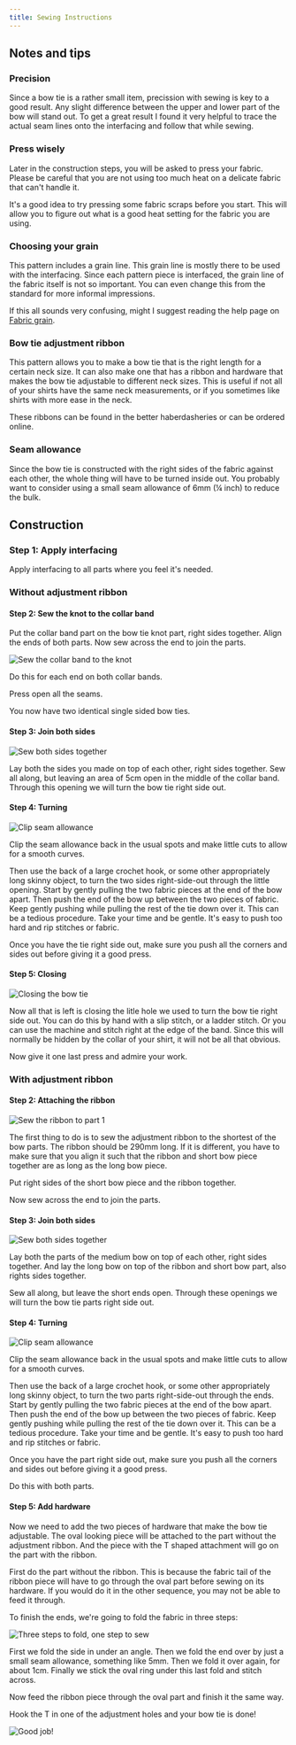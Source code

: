 ```yaml
---
title: Sewing Instructions
---
```


## Notes and tips

### Precision

Since a bow tie is a rather small item, precission with sewing is key to a good result.
Any slight difference between the upper and lower part of the bow will stand out.
To get a great result I found it very helpful to trace the actual seam lines
onto the interfacing and follow that while sewing.

### Press wisely

Later in the construction steps, you will be asked to press your fabric. Please be careful
that you are not using too much heat on a delicate fabric that can't handle it.

It's a good idea to try pressing some fabric scraps before you start. This will allow you to
figure out what is a good heat setting for the fabric you are using.

### Choosing your grain

This pattern includes a grain line. This grain line is mostly there to be used with
the interfacing. Since each pattern piece is interfaced, the grain line of the fabric
itself is not so important. You can even change this from the standard for more
informal impressions.

<Note>

If this all sounds very confusing, might I suggest reading the help
page on [Fabric grain](/docs/sewing/fabric-grain).

</Note>

### Bow tie adjustment ribbon

This pattern allows you to make a bow tie that is the right length for a certain neck
size. It can also make one that has a ribbon and hardware that makes the bow tie
adjustable to different neck sizes. This is useful if not all of your shirts have
the same neck measurements, or if you sometimes like shirts with more ease in the
neck.

These ribbons can be found in the better haberdasheries or can be ordered online.

### Seam allowance

Since the bow tie is constructed with the right sides of the fabric against each other,
the whole thing will have to be turned inside out. You probably want to consider using
a small seam allowance of 6mm (¼ inch) to reduce the bulk.

## Construction

### Step 1: Apply interfacing

Apply interfacing to all parts where you feel it's needed.

### Without adjustment ribbon

#### Step 2: Sew the knot to the collar band

Put the collar band part on the bow tie knot part, right sides together.
Align the ends of both parts. Now sew across the end to join the parts.

![Sew the collar band to the knot](step12.png)

Do this for each end on both collar bands.

Press open all the seams.

You now have two identical single sided bow ties.

#### Step 3: Join both sides

![Sew both sides together](step13.png)

Lay both the sides you made on top of each other, right sides together. Sew all
along, but leaving an area of 5cm open in the middle of the collar band. Through
this opening we will turn the bow tie right side out.

#### Step 4: Turning

![Clip seam allowance](step14.png)

Clip the seam allowance back in the usual spots and make little cuts to allow for
a smooth curves.

Then use the back of a large crochet hook, or some other appropriately long skinny
object, to turn the two sides right-side-out through the little opening. Start by
gently pulling the two fabric pieces at the end of the bow apart. Then push the
end of the bow up between the two pieces of fabric. Keep gently pushing while
pulling the rest of the tie down over it. This can be a tedious procedure. Take
your time and be gentle. It's easy to push too hard and rip stitches or fabric.

Once you have the tie right side out, make sure you push all the corners and sides
out before giving it a good press.

#### Step 5: Closing

![Closing the bow tie](step15.png)

Now all that is left is closing the litle hole we used to turn the bow tie
right side out. You can do this by hand with a slip stitch, or a ladder stitch.
Or you can use the machine and stitch right at the edge of the band. Since this
will normally be hidden by the collar of your shirt, it will not be all that obvious.

Now give it one last press and admire your work.

### With adjustment ribbon

#### Step 2: Attaching the ribbon

![Sew the ribbon to part 1](step22.png)

The first thing to do is to sew the adjustment ribbon to the shortest of the bow
parts. The ribbon should be 290mm long. If it is different, you have to make sure
that you align it such that the ribbon and short bow piece together are as long as
the long bow piece.

Put right sides of the short bow piece and the ribbon together.

Now sew across the end to join the parts.

#### Step 3: Join both sides

![Sew both sides together](step23.png)

Lay both the parts of the medium bow on top of each other, right sides together.
And lay the long bow on top of the ribbon and short bow part, also rights sides
together.

Sew all along, but leave the short ends open. Through these openings we will turn
the bow tie parts right side out.

#### Step 4: Turning

![Clip seam allowance](step14.png)

Clip the seam allowance back in the usual spots and make little cuts to allow for
a smooth curves.

Then use the back of a large crochet hook, or some other appropriately long skinny
object, to turn the two parts right-side-out through the ends. Start by
gently pulling the two fabric pieces at the end of the bow apart. Then push the
end of the bow up between the two pieces of fabric. Keep gently pushing while
pulling the rest of the tie down over it. This can be a tedious procedure. Take
your time and be gentle. It's easy to push too hard and rip stitches or fabric.

Once you have the part right side out, make sure you push all the corners and sides
out before giving it a good press.

Do this with both parts.

#### Step 5: Add hardware

Now we need to add the two pieces of hardware that make the bow tie adjustable.
The oval looking piece will be attached to the part without the adjustment ribbon.
And the piece with the T shaped attachment will go on the part with the ribbon.

First do the part without the ribbon. This is because the fabric tail of the
ribbon piece will have to go through the oval part before sewing on its hardware.
If you would do it in the other sequence, you may not be able to feed it through.

To finish the ends, we're going to fold the fabric in three steps:

![Three steps to fold, one step to sew](step25.png)

First we fold the side in under an angle. Then we fold the end over by just a small
seam allowance, something like 5mm. Then we fold it over again, for about 1cm.
Finally we stick the oval ring under this last fold and stitch across.

Now feed the ribbon piece through the oval part and finish it the same way.

Hook the T in one of the adjustment holes and your bow tie is done!

![Good job!](finished.gif)
